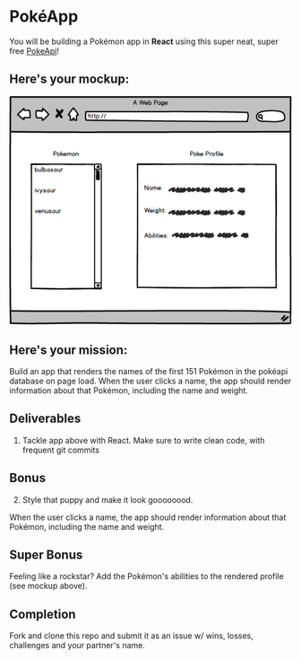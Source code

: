 # PokéApp

You will be building a Pokémon app in **React** using this super neat, super free [PokeApi](https://pokeapi.co/)!

## Here's your mockup:

![poke](./pokemock.png)

## Here's your mission:

Build an app that renders the names of the first 151 Pokémon in the pokéapi database on page load.  When the user clicks a name, the app should render information about that Pokémon, including the name and weight.

## Deliverables

1. Tackle app above with React. Make sure to write clean code, with frequent git commits

## Bonus

2. Style that puppy and make it look goooooood.

When the user clicks a name, the app should render information about that Pokémon, including the name and weight.

## Super Bonus

Feeling like a rockstar? Add the Pokémon's abilities to the rendered profile (see mockup above).

## Completion

Fork and clone this repo and submit it as an issue w/ wins, losses, challenges and your partner's name. 
